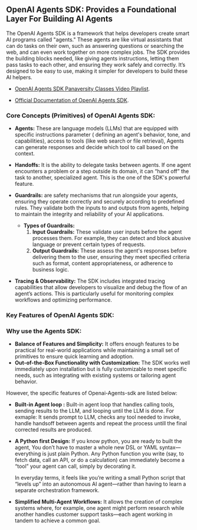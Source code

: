 ## OpenAI Agents SDK: Provides a Foundational Layer For Building AI Agents

The OpenAI Agents SDK is a framework that helps developers create smart AI programs called "agents." These agents are like virtual assistants that can do tasks on their own, such as answering questions or searching the web, and can even work together on more complex jobs. The SDK provides the building blocks needed, like giving agents instructions, letting them pass tasks to each other, and ensuring they work safely and correctly. It’s designed to be easy to use, making it simpler for developers to build these AI helpers.

- [OpenAI Agents SDK Panaversity Classes Video Playlist](https://www.youtube.com/playlist?list=PL0vKVrkG4hWovpr0FX6Gs-06hfsPDEUe6).

- [Official Documentation of OpenAI Agents SDK](https://openai.github.io/openai-agents-python/).

### Core Concepts (Primitives) of OpenAI Agents SDK:

- **Agents:** These are language models (LLMs) that are equipped with specific instructions parameter ( defining an agent's behavior, tone, and capabilities), access to tools (like web search or file retrieval), Agents can generate responses and decide which tool to call based on the context.
- **Handoffs:** It is the ability to delegate tasks between agents. If one agent encounters a problem or a step outside its domain, it can “hand off” the task to another, specialized agent. This is the one of the SDK's powerful feature.
- **Guardrails:** are safety mechanisms that run alongside your agents, ensuring they operate correctly and securely according to predefined rules. They validate both the inputs to and outputs from agents, helping to maintain the integrity and reliability of your AI applications.

  - **Types of Guardrails:**
    1. **Input Guardrails:** These validate user inputs before the agent processes them. For example, they can detect and block abusive language or prevent certain types of requests.
    2. **Output Guardrails:** These assess the agent's responses before delivering them to the user, ensuring they meet specified criteria such as format, content appropriateness, or adherence to business logic.​

- **Tracing & Observability:** The SDK includes integrated tracing capabilities that allow developers to visualize and debug the flow of an agent’s actions. This is particularly useful for monitoring complex workflows and optimizing performance.

### Key Features of OpenAI Agents SDK:

### Why use the Agents SDK:

- **Balance of Features and Simplicity:** It offers enough features to be practical for real-world applications while maintaining a small set of primitives to ensure quick learning and adoption.
- **Out-of-the-Box Functionality with Customization:** The SDK works well immediately upon installation but is fully customizable to meet specific needs, such as integrating with existing systems or tailoring agent behavior.

However, the specific features of Openai-Agents-sdk are listed below:

- **Built-in Agent loop :**
  Built-in agent loop that handles calling tools, sending results to the LLM, and looping until the LLM is done. For exmaple: It sends prompt to LLM, checks any tool needed to invoke, handle handsoff between agents and repeat the process untill the final corrected results are produced.
- **A Python first Design:**
  If you know python, you are ready to built the agent, You don’t have to master a whole new DSL or YAML syntax—everything is just plain Python. Any Python function you write (say, to fetch data, call an API, or do a calculation) can immediately become a “tool” your agent can call, simply by decorating it.

  In everyday terms, it feels like you’re writing a small Python script that “levels up” into an autonomous AI agent—rather than having to learn a separate orchestration framework.

- **Simplified Multi-Agent Workflows:**
  It allows the creation of complex systems where, for example, one agent might perform research while another handles customer support tasks—each agent working in tandem to achieve a common goal.
